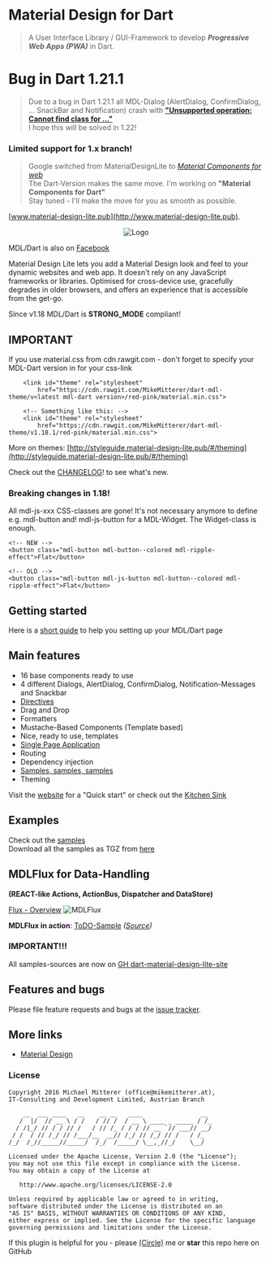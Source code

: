 # Material Design for Dart
> A User Interface Library / GUI-Framework to 
> develop *__Progressive Web Apps (PWA)__* in Dart.  

# Bug in Dart 1.21.1
> Due to a bug in Dart 1.21.1 all MDL-Dialog (AlertDialog, ConfirmDialog, ... SnackBar and Notification)
> crash with [**"Unsupported operation: Cannot find class for ..."**](https://github.com/dart-lang/sdk/issues/28915)  
> I hope this will be solved in 1.22!


### **Limited support for 1.x branch!**  
> Google switched from MaterialDesignLite to *[Material Components for web](https://github.com/material-components/material-components-web)*  
> The Dart-Version makes the same move.
> I'm working on **"Material Components for Dart"**   
> Stay tuned - I'll make the move for you as smooth as possible.


[www.material-design-lite.pub](http://www.material-design-lite.pub).

<p align="center">
    <img src="https://raw.githubusercontent.com/MikeMitterer/dart-material-design-lite-site/master/doc/logo/mdl-dart-logo-500px.png" alt="Logo" />
</p>

MDL/Dart is also on [Facebook](https://www.facebook.com/mdl4dart/)

Material Design Lite lets you add a Material Design look and feel to your dynamic websites and web app. It doesn't rely on any JavaScript
frameworks or libraries. Optimised for cross-device use, gracefully degrades in older browsers, and offers an experience that is accessible
from the get-go.

Since v1.18 MDL/Dart is **STRONG_MODE** compliant!

## IMPORTANT
If you use material.css from cdn.rawgit.com - don't forget to specify your MDL-Dart version in for your css-link

        <link id="theme" rel="stylesheet"
            href="https://cdn.rawgit.com/MikeMitterer/dart-mdl-theme/v<latest mdl-dart version>/red-pink/material.min.css">
            
        <!-- Something like this: -->
        <link id="theme" rel="stylesheet"
            href="https://cdn.rawgit.com/MikeMitterer/dart-mdl-theme/v1.18.1/red-pink/material.min.css">
            
More on themes: [http://styleguide.material-design-lite.pub/#/theming](http://styleguide.material-design-lite.pub/#/theming)             

Check out the [CHANGELOG](https://github.com/MikeMitterer/dart-material-design-lite/blob/master/CHANGELOG.md)! to see what's new.

### Breaking changes in 1.18!
All mdl-js-xxx CSS-classes are gone! It's not necessary anymore to define e.g. mdl-button and! mdl-js-button
for a MDL-Widget. The Widget-class is enough.

    <!-- NEW -->
    <button class="mdl-button mdl-button--colored mdl-ripple-effect">Flat</button>

    <!-- OLD -->
    <button class="mdl-button mdl-js-button mdl-button--colored mdl-ripple-effect">Flat</button>

## Getting started
Here is a [short guide](http://styleguide.material-design-lite.pub/#/gettingstarted) to help you setting up your MDL/Dart page

## Main features
- 16 base components ready to use
- 4 different Dialogs, AlertDialog, ConfirmDialog, Notification-Messages and Snackbar
- [Directives](http://styleguide.material-design-lite.pub/#/attribute)
- Drag and Drop
- Formatters
- Mustache-Based Components (Template based)
- Nice, ready to use, templates
- [Single Page Application](http://samples.material-design-lite.pub/template_spa/index.html)
- Routing
- Dependency injection
- [Samples, samples, samples](http://styleguide.material-design-lite.pub/#/samples)
- Theming

Visit the [website](http://www.material-design-lite.pub) for a "Quick start" or check out the [Kitchen Sink](http://styleguide.material-design-lite.pub/)

## Examples
Check out the [samples](http://styleguide.material-design-lite.pub/#/samples)  
Download all the samples as TGZ from [here](http://www.material-design-lite.pub/#resources)

## MDLFlux for Data-Handling
**(REACT-like Actions, ActionBus, Dispatcher and DataStore)**

[Flux - Overview](https://facebook.github.io/flux/docs/overview.html#content)
![MDLFlux](http://styleguide.material-design-lite.pub/assets/images/mdlFlux.png "MDLFlux message flow")

**MDLFlux in action**: [ToDO-Sample](http://samples.material-design-lite.pub/spa_todo/index.html) *([Source](https://github.com/MikeMitterer/dart-material-design-lite-site/tree/master/samples/spa_todo))*

### IMPORTANT!!!
All samples-sources are now on [GH dart-material-design-lite-site](https://github.com/MikeMitterer/dart-material-design-lite-site)

## Features and bugs
Please file feature requests and bugs at the [issue tracker](https://github.com/MikeMitterer/dart-material-design-lite/issues).

## More links
- [Material Design](http://www.google.com/design/spec/material-design/introduction.html)

### License 

    Copyright 2016 Michael Mitterer (office@mikemitterer.at),
    IT-Consulting and Development Limited, Austrian Branch

        __  ___ ____   __    __ __   ____                __ 
       /  |/  // __ \ / /   / // /  / __ \ ____ _ _____ / /_
      / /|_/ // / / // /   / // /_ / / / // __ `// ___// __/
     / /  / // /_/ // /___/__  __// /_/ // /_/ // /   / /_  
    /_/  /_//_____//_____/  /_/  /_____/ \__,_//_/    \__/  
                                                            
    Licensed under the Apache License, Version 2.0 (the "License");
    you may not use this file except in compliance with the License.
    You may obtain a copy of the License at

       http://www.apache.org/licenses/LICENSE-2.0

    Unless required by applicable law or agreed to in writing,
    software distributed under the License is distributed on an
    "AS IS" BASIS, WITHOUT WARRANTIES OR CONDITIONS OF ANY KIND,
    either express or implied. See the License for the specific language
    governing permissions and limitations under the License.


If this plugin is helpful for you - please [(Circle)](http://gplus.mikemitterer.at/) me
or **star** this repo here on GitHub


[tracker]: https://github.com/MikeMitterer/dart-material-design-lite/issues
[mdlmaterial]: https://github.com/MikeMitterer/dart-material-design-lite
[mdldemo]: http://www.material-design-lite.pub
[mdlangular]: https://github.com/MikeMitterer/dart-mdl-angular
[samples]: https://github.com/MikeMitterer/dart-material-design-lite/tree/mdl/example
[promoimage]: https://github.com/MikeMitterer/dart-material-design-lite/blob/master/lib/images/mdl.mikemitterer.at-720px.jpg?raw=true

